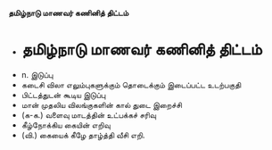 **தமிழ்நாடு மாணவர் கணினித் திட்டம்**
- # தமிழ்நாடு மாணவர் கணினித் திட்டம்
- n. இடுப்பு
- கடைசி விலா எலும்புகளுக்கும் தொடைக்கும் இடைப்பட்ட உடற்பகுதி
- பிட்டத்துடன் கூடிய இடுப்பு
- மான் முதலிய விலங்குகளின் கால் துடை இறைச்சி
- (க-க.) வளைவு மாடத்தின் உட்பக்கச் சரிவு
- கீழ்நோக்கிய கையின் எறிவு
- (வி.) கையைக் கீழே தாழ்த்தி வீசி எறி.


